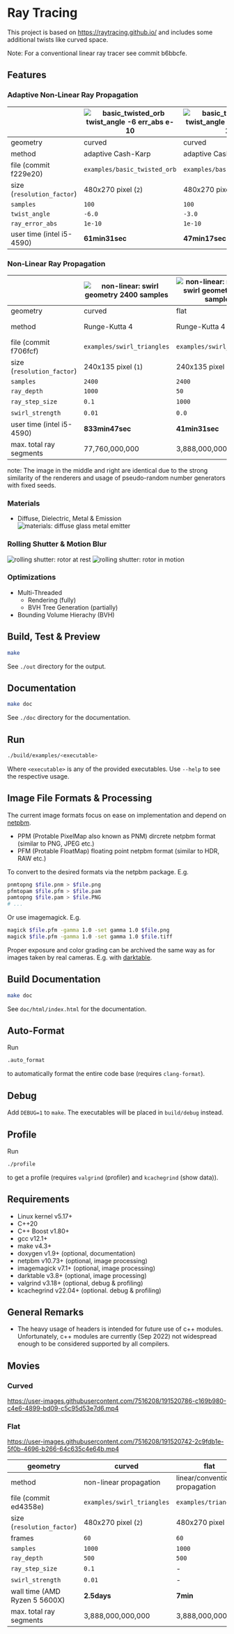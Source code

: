# Ray Tracing

This project is based on https://raytracing.github.io/ and includes some
additional twists like curved space.

Note: For a conventional linear ray tracer see commit b6bbcfe.

## Features


### Adaptive Non-Linear Ray Propagation

| | ![basic_twisted_orb twist_angle -6 err_abs e-10](https://user-images.githubusercontent.com/7516208/192962185-89160c38-3620-4540-af3a-fbbe8e942959.png) | ![basic_twisted_orb twist_angle -3 err_abs e-10](https://user-images.githubusercontent.com/7516208/192967775-2a06da8e-ee4b-41ab-a1a6-5d22074014d6.png) | ![basic_twisted_orb angle_0 err_abs_e-10](https://user-images.githubusercontent.com/7516208/192968225-010ed177-3f5e-46f5-8a9f-00d100836863.png) |
|-|-|-|-|
| geometry | curved | curved | flat |
| method | adaptive Cash-Karp | adaptive Cash-Karp | adaptive Cash-Karp |
file (commit f229e20) | `examples/basic_twisted_orb` | `examples/basic_twisted_orb` | `examples/basic_twisted_orb` |
| size (`resolution_factor`) | 480x270 pixel (`2`) | 480x270 pixel (`2`) | 480x270 pixel (`2`) |
| `samples` | `100` | `100` | `100` |
| `twist_angle` | `-6.0` | `-3.0` | `0.0` |
| `ray_error_abs` | `1e-10` | `1e-10` | `1e-3` |
| user time (intel i5-4590) | **61min31sec** | **47min17sec** | **2min41sec** |

### Non-Linear Ray Propagation

| | ![non-linear: swirl geometry 2400 samples](https://user-images.githubusercontent.com/7516208/190710403-8e48caee-bbc7-451e-9fdd-7639b1a749be.png) | ![non-linear: reference swirl geometry 2400 samples](https://user-images.githubusercontent.com/7516208/190714403-650472f9-7f9a-4eaf-8182-0ca079bbcb3d.png) | ![linear: reference flat geometry 2400 samples](https://user-images.githubusercontent.com/7516208/190715517-52e6dd32-8ede-45fb-98d6-1c9abb5c8fbc.png) |
|-|-|-|-|
| geometry | curved | flat | flat |
| method | Runge-Kutta 4 | Runge-Kutta 4 | linear/conventional propagation |
file (commit f706fcf) | `examples/swirl_triangles` | `examples/swirl_triangles` | `examples/triangles` |
| size (`resolution_factor`) | 240x135 pixel (`1`) | 240x135 pixel (`1`) | 240x135 pixel (`1`) |
| `samples` | `2400` | `2400` | `2400` |
| `ray_depth` | `1000` | `50` | `50` |
| `ray_step_size` | `0.1` | `1000` | - |
| `swirl_strength` | `0.01` | `0.0` | - |
| user time (intel i5-4590) | **833min47sec** | **41min31sec** | **1min49sec** |
| max. total ray segments | 77,760,000,000 | 3,888,000,000 | 3,888,000,000 |

note: The image in the middle and right are identical due to the strong similarity of the renderers and usage of pseudo-random number generators with fixed seeds.

### Materials
- Diffuse, Dielectric, Metal & Emission
    ![materials: diffuse glass metal emitter](https://user-images.githubusercontent.com/7516208/172666620-63556ff1-4056-4c56-963e-976d66ede688.png)

### Rolling Shutter & Motion Blur
![rolling shutter: rotor at rest](https://user-images.githubusercontent.com/7516208/172665290-341e4786-5dcd-45e0-b850-2956b121007c.png)
![rolling shutter: rotor in motion](https://user-images.githubusercontent.com/7516208/172665270-88ba7a69-5337-4cf6-bba5-7247ee334ffb.png)

### Optimizations
- Multi-Threaded
    - Rendering (fully)
    - BVH Tree Generation (partially)
- Bounding Volume Hierachy (BVH)


## Build, Test & Preview
```bash
make
```
See `./out` directory for the output.

## Documentation
```bash
make doc
```
See `./doc` directory for the documentation.


## Run
```bash
./build/examples/<executable>
```
Where `<executable>` is any of the provided executables.
Use `--help` to see the respective usage.

## Image File Formats & Processing
The current image formats focus on ease on implementation and depend on [netpbm][netpbm].
- PPM (Protable PixelMap also known as PNM) dircrete netpbm format (similar to PNG, JPEG etc.)
- PFM (Protable FloatMap) floating point netpbm format (similar to HDR, RAW etc.)

To convert to the desired formats via the netpbm package.
E.g.
```bash
pnmtopng $file.pnm > $file.png
pfmtopam $file.pfm > $file.pam
pamtopng $file.pam > $file.PNG
# ...
```

Or use imagemagick. E.g.
```bash
magick $file.pfm -gamma 1.0 -set gamma 1.0 $file.png
magick $file.pfm -gamma 1.0 -set gamma 1.0 $file.tiff
```

Proper exposure and color grading can be archived the same way as for images
taken by real cameras. E.g. with [darktable][darktable].

## Build Documentation
```bash
make doc
```
See `doc/html/index.html` for the documentation.

## Auto-Format
Run
```bash
.auto_format
```
to automatically format the entire code base (requires `clang-format`).

## Debug
Add `DEBUG=1` to `make`. The executables will be placed in `build/debug` instead.

## Profile
Run
```bash
./profile
```
to get a profile (requires `valgrind` (profiler) and `kcachegrind` (show data)).

## Requirements

- Linux kernel v5.17+
- C++20
- C++ Boost v1.80+
- gcc v12.1+
- make v4.3+
- doxygen v1.9+ (optional, documentation)
- netpbm v10.73+ (optional, image processing)
- imagemagick v7.1+ (optional, image processing)
- darktable v3.8+ (optional, image processing)
- valgrind v3.18+ (optional, debug & profiling)
- kcachegrind v22.04+ (optional. debug & profiling)

## General Remarks

- The heavy usage of headers is intended for future use of c++ modules.
  Unfortunately, c++ modules are currently (Sep 2022) not widespread enough to
  be considered supported by all compilers.

## Movies

### Curved
https://user-images.githubusercontent.com/7516208/191520786-c169b980-c4e6-4899-bd09-c5c95d53e7d6.mp4

### Flat
https://user-images.githubusercontent.com/7516208/191520742-2c9fdb1e-5f0b-4696-b266-64c635c4e64b.mp4

| geometry | curved | flat |
|-|-|-|
| method | non-linear propagation | linear/conventional propagation |
file (commit ed4358e) | `examples/swirl_triangles` | `examples/triangles` |
| size (`resolution_factor`) | 480x270 pixel (`2`) | 480x270 pixel (`2`) |
| frames | `60` | `60` |
| `samples` | `1000` | `1000` |
| `ray_depth` | `500` | `500` |
| `ray_step_size` | `0.1` | - |
| `swirl_strength` | `0.01` | - |
| wall time (AMD Ryzen 5 5600X) | **2.5days** | **7min** |
| max. total ray segments | 3,888,000,000,000 | 3,888,000,000,000 |

[netpbm]: https://en.wikipedia.org/wiki/Netpbm
[darktable]: https://www.darktable.org/
